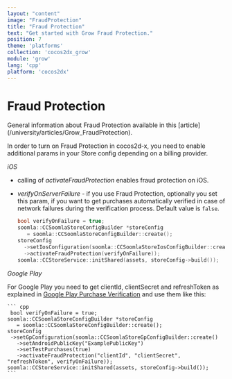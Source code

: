 ```yaml
---
layout: "content"
image: "FraudProtection"
title: "Fraud Protection"
text: "Get started with Grow Fraud Protection."
position: 7
theme: 'platforms'
collection: 'cocos2dx_grow'
module: 'grow'
lang: 'cpp'
platform: 'cocos2dx'
---
```


# Fraud Protection

<div class="info-box">General information about Fraud Protection available in this [article](/university/articles/Grow_FraudProtection).</div>

In order to turn on Fraud Protection in cocos2d-x, you need to enable additional params in your Store config depending on a
billing provider.

*iOS*

- calling of *activateFraudProtection* enables fraud protection on iOS.

- *verifyOnServerFailure* - if you use Fraud Protection, optionally you set this param, if you want to get purchases
automatically verified in case of network failures during the verification process. Default value is `false`.

    ``` cpp
    bool verifyOnFailure = true;
    soomla::CCSoomlaStoreConfigBuilder *storeConfig
       = soomla::CCSoomlaStoreConfigBuilder::create();
    storeConfig
      ->setIosConfiguration(soomla::CCSoomlaStoreIosConfigBuilder::create()
      ->activateFraudProtection(verifyOnFailure));
	soomla::CCStoreService::initShared(assets, storeConfig->build());
	```

*Google Play*

For Google Play you need to get clientId, clientSecret and refreshToken as explained in
[Google Play Purchase Verification](/soomla/android/store/Store_GooglePlayVerification) and use them like this:

	``` cpp
	 bool verifyOnFailure = true;
    soomla::CCSoomlaStoreConfigBuilder *storeConfig
       = soomla::CCSoomlaStoreConfigBuilder::create();
    storeConfig
     ->setGpConfiguration(soomla::CCSoomlaStoreGpConfigBuilder::create()
       ->setAndroidPublicKey("ExamplePublicKey")
       ->setTestPurchases(true)
       ->activateFraudProtection("clientId", "clientSecret", "refreshToken", verifyOnFailure));
	soomla::CCStoreService::initShared(assets, storeConfig->build());
	```
